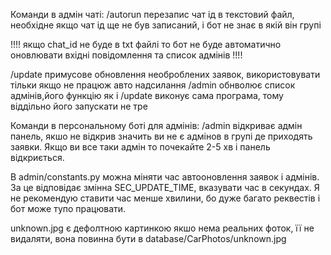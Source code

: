 Команди в  адмін чаті:
/autorun перезапис чат ід в текстовий файл, необхідне якщо чат ід ще не був записаний, і бот не знає в якій він групі

!!!! якщо chat_id не буде в txt файлі то бот не буде автоматично оновлювати вхідні повідомлення та список адмінів !!!!

/update примусове обновлення необроблених заявок, використовувати тільки якщо не працюж авто надсилання
/admin обнволює список адмінів,його функцію як і /update виконує сама програма, тому віддільно його запускати не тре 

Команди в персональному боті для адмінів:
/admin відкриває адмін панель, якшо не відкрив значить ви не є адмінов в групі  де приходять заявки.
Якщо ви все таки адмін то почекайте 2-5 хв і панель відкриється. 

В admin/constants.py можна міняти час автооновлення заявок і адмінів. За це відповідає змінна SEC_UPDATE_TIME, вказувати час в секундах. 
Я не рекомендую ставити час менше хвилини, бо дуже багато реквестів і бот може тупо працювати.

unknown.jpg є дефолтною картинкою якшо нема реальних фоток, її не видаляти, вона повинна бути в database/CarPhotos/unknown.jpg